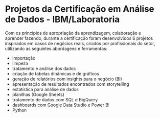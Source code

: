 # Projetos da Certificação em Análise de Dados - IBM/Laboratoria

Com os princípios de apropriação da aprendizagem, colaboração e aprender fazendo, durante a certificação foram desenvolvidos 6 projetos inspirados em casos de negócios reais, criados por profissionais do setor, utilizando as seguintes abordagens e ferramentas: 

* importação
* limpeza
* tratamento e análise dos dados
* criação de tabelas dinâmicas e de gráficos
* geração de relatórios com insights para o negócio (BI)
* apresentação de resultados encontrados com storytelling
* estatística para análise de dados
* planilhas (Google Sheets)
* tratamento de dados com SQL e BigQuery
* dashboards com Google Data Studio e Power BI
* Python


